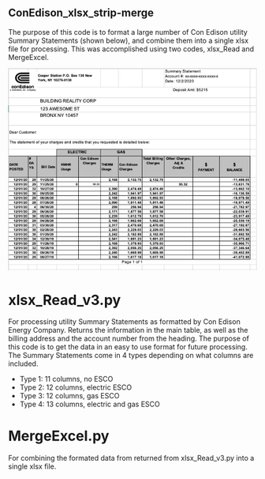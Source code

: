 ## ConEdison_xlsx_strip-merge

The purpose of this code is to format a large number of Con Edison utility Summary Statements (shown below), and combine them into a single xlsx file for processing. This was accomplished using two codes, xlsx_Read and MergeExcel.


![Example Summary Statement](https://github.com/matt401215/ConEdison_xlsx_strip-merge/blob/main/images/sumStatementSample.png)

# xlsx_Read_v3.py

For processing utility Summary Statements as formatted by Con Edison Energy Company. Returns the information in the main table, as well as the billing address and the account number from the heading. The purpose of this code is to get the data in an easy to use format for future processing.
The Summary Statements come in 4 types depending on what columns are included. 

  - Type 1: 11 columns, no ESCO
  - Type 2: 12 columns, electric ESCO
  - Type 3: 12 columns, gas ESCO
  - Type 4: 13 columns, electric and gas ESCO

# MergeExcel.py

For combining the formated data from returned from xlsx_Read_v3.py into a single xlsx file.
